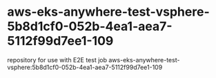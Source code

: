 # aws-eks-anywhere-test-vsphere-5b8d1cf0-052b-4ea1-aea7-5112f99d7ee1-109
repository for use with E2E test job aws-eks-anywhere-test-vsphere:5b8d1cf0-052b-4ea1-aea7-5112f99d7ee1-109
